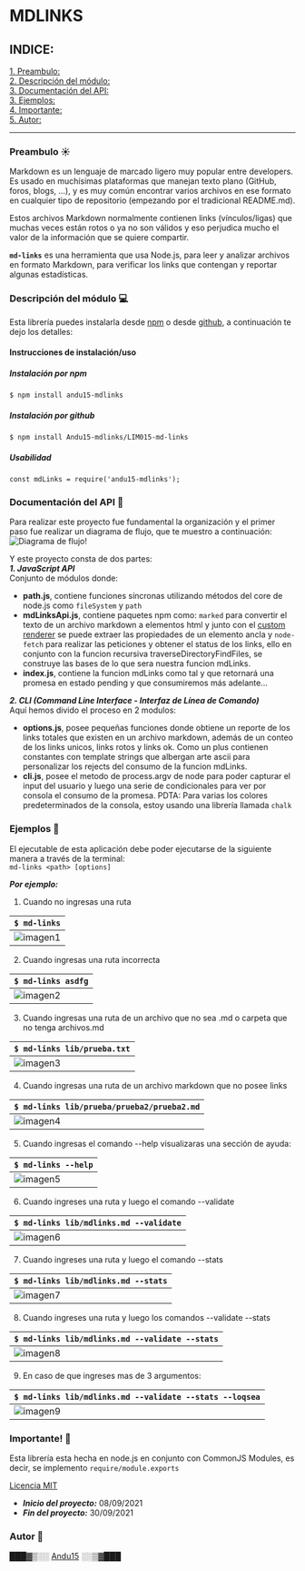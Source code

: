 # MDLINKS
## INDICE:
[1. Preambulo:](#preambulo-☀️)  
[2. Descripción del módulo:](#descripción-del-módulo-💻)  
[3. Documentación del API:](#documentación-del-API-📂)  
[3. Ejemplos:](#ejemplos-📇)  
[4. Importante:](#importante!-📍)  
[5. Autor:](#autor-🔏)
***
### Preambulo ☀️
Markdown es un lenguaje de marcado ligero muy popular entre developers. Es usado en muchísimas plataformas que manejan texto plano (GitHub, foros, blogs, ...), y es muy común encontrar varios archivos en ese formato en cualquier tipo de repositorio (empezando por el tradicional README.md).

Estos archivos Markdown normalmente contienen links (vínculos/ligas) que muchas veces están rotos o ya no son válidos y eso perjudica mucho el valor de la información que se quiere compartir.

<code>**md-links**</code> es una herramienta que usa Node.js, para leer y analizar archivos en formato Markdown, para verificar los links que contengan y reportar algunas estadísticas.

### Descripción del módulo 💻
Esta librería puedes instalarla desde [npm]() o desde [github](), a continuación te dejo los detalles:
#### Instrucciones de instalación/uso
##### Instalación por npm
`
$ npm install andu15-mdlinks
`
##### Instalación por github
`
$ npm install Andu15-mdlinks/LIM015-md-links
`
##### Usabilidad
`
const mdLinks = require('andu15-mdlinks');
`
### Documentación del API 📂
Para realizar este proyecto fue fundamental la organización y el primer paso fue realizar un diagrama de flujo, que te muestro a continuación:  
![Diagrama de flujo!](images/diagramaDeFlujo.jpg 'mdLinks Diagrama de flujo')

Y este proyecto consta de dos partes:  
***1. JavaScript API***  
Conjunto de módulos donde:
- **path.js**, contiene funciones síncronas utilizando métodos del core de node.js como <code>fileSystem</code> y <code>path</code>
- **mdLinksApi.js**, contiene paquetes npm como: <code>marked</code> para convertir el texto de un archivo markdown a elementos html y junto con el [custom renderer](https://marked.js.org/using_pro#renderer) se puede extraer las propiedades de un elemento ancla y <code>node-fetch</code> para realizar las peticiones y obtener el status de los links, ello en conjunto con la funcion recursiva traverseDirectoryFindFiles, se construye las bases de lo que sera nuestra funcion mdLinks.
- **index.js**, contiene la funcion mdLinks como tal y que retornará una promesa en estado pending y que consumiremos más adelante...

***2. CLI (Command Line Interface - Interfaz de Línea de Comando)***  
Aquí hemos divido el proceso en 2 modulos: 
- **options.js**, posee pequeñas funciones donde obtiene un reporte de los links totales que existen en un archivo markdown, además de un conteo de los links unicos, links rotos y links ok. Como un plus contienen constantes con template strings que albergan arte ascii para personalizar los rejects del consumo de la funcion mdLinks.
- **cli.js**, posee el metodo de process.argv de node para poder capturar el input del usuario y luego una serie de condicionales para ver por consola el consumo de la promesa.
PDTA: Para varias los colores predeterminados de la consola, estoy usando una librería llamada <code>chalk</code>
### Ejemplos 📇
El ejecutable de esta aplicación debe poder ejecutarse de la siguiente manera a través de la terminal:  
`md-links <path> [options]`

***Por ejemplo:***

1. Cuando no ingresas una ruta

| `$ md-links`      |
|-------------------|
| ![imagen1](/images/image1.png)  |

2. Cuando ingresas una ruta incorrecta

|`$ md-links asdfg` |
|-------------------|
| ![imagen2](/images/image2.png)   |

3. Cuando ingresas una ruta de un archivo que no sea .md o carpeta que no tenga archivos.md

|`$ md-links lib/prueba.txt` |
|----------------------------|
| ![imagen3](/images/image3.png)   |

4. Cuando ingresas una ruta de un archivo markdown que no posee links

|`$ md-links lib/prueba/prueba2/prueba2.md` |
|----------------------------|
| ![imagen4](/images/image4.png)   |

5. Cuando ingresas el comando --help visualizaras una sección de ayuda:

|`$ md-links --help` |
|----------------------------|
| ![imagen5](/images/image5.png)   |

6. Cuando ingreses una ruta y luego el comando --validate

|`$ md-links lib/mdlinks.md --validate` |
|----------------------------|
| ![imagen6](/images/image6.png)   |

7. Cuando ingreses una ruta y luego el comando --stats

|`$ md-links lib/mdlinks.md --stats` |
|----------------------------|
| ![imagen7](/images/image7.png)   |

8. Cuando ingreses una ruta y luego los comandos --validate --stats

|`$ md-links lib/mdlinks.md --validate --stats` |
|----------------------------|
| ![imagen8](/images/image8.png)   |

9. En caso de que ingreses mas de 3 argumentos:

|`$ md-links lib/mdlinks.md --validate --stats --loqsea` |
|----------------------------|
|![imagen9](/images/image9.png) |

### Importante! 📍
Esta librería esta hecha en node.js en conjunto con CommonJS Modules, es decir, se implemento <code>require/module.exports</code>  

[Licencia MIT](https://github.com/Andu15/LIM015-md-links/blob/main/LICENSE.md)

* ___Inicio del proyecto:___ 08/09/2021  
* ___Fin del proyecto:___ 30/09/2021
### Autor 🔏
███▓▒░░ [Andu15](https://github.com/Andu15) ░░▒▓███  


